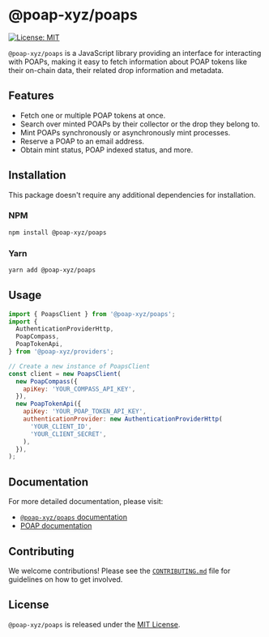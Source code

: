 # @poap-xyz/poaps

[![License: MIT](https://img.shields.io/badge/License-MIT-green.svg)](https://opensource.org/licenses/MIT)

`@poap-xyz/poaps` is a JavaScript library providing an interface for interacting with POAPs, making
it easy to fetch information about POAP tokens like their on-chain data, their related drop
information and metadata.

## Features

- Fetch one or multiple POAP tokens at once.
- Search over minted POAPs by their collector or the drop they belong to.
- Mint POAPs synchronously or asynchronously mint processes.
- Reserve a POAP to an email address.
- Obtain mint status, POAP indexed status, and more.

## Installation

This package doesn't require any additional dependencies for installation.

### NPM

```bash
npm install @poap-xyz/poaps
```

### Yarn

```bash
yarn add @poap-xyz/poaps
```

## Usage

```javascript
import { PoapsClient } from '@poap-xyz/poaps';
import {
  AuthenticationProviderHttp,
  PoapCompass,
  PoapTokenApi,
} from '@poap-xyz/providers';

// Create a new instance of PoapsClient
const client = new PoapsClient(
  new PoapCompass({
    apiKey: 'YOUR_COMPASS_API_KEY',
  }),
  new PoapTokenApi({
    apiKey: 'YOUR_POAP_TOKEN_API_KEY',
    authenticationProvider: new AuthenticationProviderHttp(
      'YOUR_CLIENT_ID',
      'YOUR_CLIENT_SECRET',
    ),
  }),
);
```

## Documentation

For more detailed documentation, please visit:

- [`@poap-xyz/poaps` documentation](https://sdk.poap.tech/packages/poaps)
- [POAP documentation](https://documentation.poap.tech/docs)

## Contributing

We welcome contributions! Please see the [`CONTRIBUTING.md`](../../.github/CONTRIBUTING.md) file for
guidelines on how to get involved.

## License

`@poap-xyz/poaps` is released under the [MIT License](https://opensource.org/licenses/MIT).
